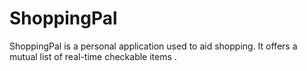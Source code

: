 # ShoppingPal
ShoppingPal is a personal application used to aid shopping. It offers a mutual list of real-time checkable items .
